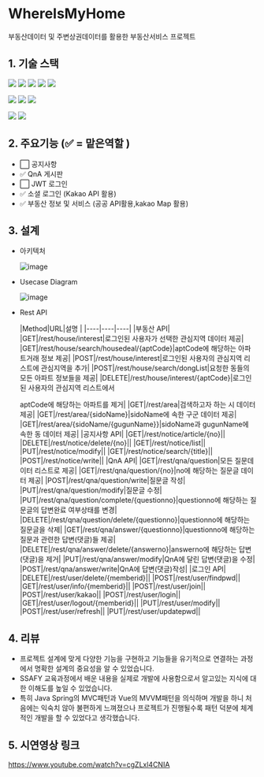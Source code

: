 # WhereIsMyHome
부동산데이터 및 주변상권데이터를 활용한 부동산서비스 프로젝트

## 1. 기술 스택
<img src="https://img.shields.io/badge/HTML5-E34F26?style=plastic&logo=HTML5&logoColor=white"/> <img src="https://img.shields.io/badge/CSS3-1572B6?style=plastic&logo=CSS3&logoColor=white"/> <img src="https://img.shields.io/badge/JavaScript-F7DF1E?style=plastic&logo=JavaScript&logoColor=white"/> <img src="https://img.shields.io/badge/Vue.js-4FC08D?style=plastic&logo=Vue.js&logoColor=white"/> <img src="https://img.shields.io/badge/Vuetify-1867C0?style=plastic&logo=Vuetify&logoColor=white"/> 
<p>
<img src="https://img.shields.io/badge/Java-007396?style=plastic&logo=Java&logoColor=white"/> <img src="https://img.shields.io/badge/Spring%20Boot-6DB33F?style=plastic&logo=Spring%20Boot&logoColor=white"/> <img src="https://img.shields.io/badge/MySQL-4479A1?style=plastic&logo=MySQL&logoColor=white"/>
<p>
<img src="https://img.shields.io/badge/GitHub-181717?style=plastic&logo=GitHub&logoColor=white"/>
<img src="https://img.shields.io/badge/Visual%20Studio%20Code-007ACC?style=plastic&logo=Visual%20Studio%20Code&logoColor=white"/>

## 2. 주요기능 (:white_check_mark: = 맡은역할 )
* :white_large_square: 공지사항
* :white_check_mark: QnA 게시판 
* :white_large_square: JWT 로그인 
* :white_check_mark: 소셜 로그인 (Kakao API 활용)
* :white_check_mark: 부동산 정보 및 서비스 (공공 API활용,kakao Map 활용)

## 3. 설계
* 아키텍처 <p>
  ![image](https://user-images.githubusercontent.com/75747197/210081322-cfc57a10-586e-42d7-9b46-ad7db43ca24a.png)
* Usecase Diagram <p>
![image](https://user-images.githubusercontent.com/75747197/210095983-60c9e00d-17a4-497a-a5c7-0be8e83863ec.png)

* Rest API <p>
  |Method|URL|설명 |
  |----|----|----|
  |부동산 API|
  |GET|/rest/house/interest|로그인된 사용자가 선택한 관심지역 데이터 제공|
  |GET|/rest/house/search/housedeal/{aptCode}|aptCode에 해당하는 아파트거래 정보 제공|
  |POST|/rest/house/interest|로그인된 사용자의 관심지역 리스트에 관심지역을 추가|
  |POST|/rest/house/search/dongList|요청한 동들의 모든 아파트 정보들을 제공|
  |DELETE|/rest/house/interest/{aptCode}|로그인된 사용자의 관심지역 리스트에서 <p>aptCode에 해당하는 아파트를 제거|
  |GET|/rest/area|검색하고자 하는 시 데이터 제공|
  |GET|/rest/area/{sidoName}|sidoName에 속한 구군 데이터 제공|
  |GET|/rest/area/{sidoName/{gugunName}}|sidoName과 gugunName에 속한 동 데이터 제공|
  |공지사항 API|
  |GET|/rest/notice/article/{no}||
  |DELETE|/rest/notice/delete/{no}||
  |GET|/rest/notice/list||
  |PUT|/rest/notice/modify||
  |GET|/rest/notice/search/{title}||
  |POST|/rest/notice/write||
  |QnA API|
  |GET|/rest/qna/question|모든 질문데이터 리스트로 제공|
  |GET|/rest/qna/question/{no}|no에 해당하는 질문글 데이터 제공|
  |POST|/rest/qna/question/write|질문글 작성|
  |PUT|/rest/qna/question/modify|질문글 수정|
  |PUT|/rest/qna/question/complete/{questionno}|questionno에 해당하는 질문글의 답변완료 여부상태를 변경|
  |DELETE|/rest/qna/question/delete/{questionno}|questionno에 해당하는 질문글을 삭제|
  |GET|/rest/qna/answer/{questionno}|questionno에 해당하는 질문과 관련한 답변(댓글)들 제공|
  |DELETE|/rest/qna/answer/delete/{answerno}|answerno에 해당하는 답변(댓글)을 제거|
  |PUT|/rest/qna/answer/modify|QnA에 달린 답변(댓글)을 수정|
  |POST|/rest/qna/answer/write|QnA에 답변(댓글)작성|
  |로그인 API|
  |DELETE|/rest/user/delete/{memberid}||
  |POST|/rest/user/findpwd||
  |GET|/rest/user/info/{memberid}||
  |POST|/rest/user/join||
  |POST|/rest/user/kakao||
  |POST|/rest/user/login||
  |GET|/rest/user/logout/{memberid}||
  |PUT|/rest/user/modify||
  |POST|/rest/user/refresh||
  |PUT|/rest/user/updatepwd||
  

## 4. 리뷰
* 프로젝트 설계에 맞게 다양한 기능을 구현하고 기능들을 유기적으로 연결하는 과정에서 명확한 설계의 중요성을 알 수 있었습니다.
* SSAFY 교육과정에서 배운 내용을 실제로 개발에 사용함으로서 알고있는 지식에 대한 이해도를 높일 수 있었습니다.
* 특히 Java Spring의 MVC패턴과 Vue의 MVVM패턴을 의식하며 개발을 하니 처음에는 익숙치 않아 불편하게 느껴졌으나 프로젝트가 진행될수록 패턴 덕분에 체계적인 개발을 할 수 있었다고 생각했습니다.

## 5. 시연영상 링크
https://www.youtube.com/watch?v=cgZLxl4CNIA
